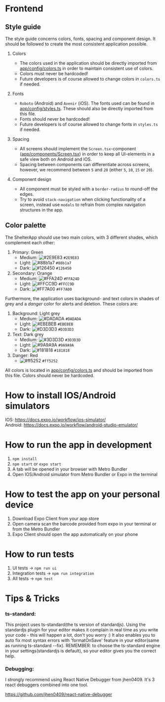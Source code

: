 # Frontend
## Style guide
The style guide concerns colors, fonts, spacing and component design. It should be followed to create the most consistent application possible. 
1. Colors
    * The colors used in the application should be directly imported from [app/config/colors.ts](https://github.com/MathiasAAU/ShelterApp-Frontend/blob/main/app/config/colors.ts "app/config/colors.ts") in order to maintain consistent use of colors. 
    * Colors must never be hardcoded! 
    * Future developers is of course allowed to change colors in `colors.ts` if needed. 

2. Fonts
    * `Roboto` (Android) and `Avenir` (iOS). The fonts used can be found in [app/config/styles.ts](https://github.com/MathiasAAU/ShelterApp-Frontend/blob/main/app/config/styles.ts "app/config/styles.ts"). These should also be directly imported from this file. 
    * Fonts should never be hardcoded! 
    * Future developers is of course allowed to change fonts in `styles.ts` if needed.

3. Spacing
    * All screens should implement the `Screen.tsx`-component ([app/components/Screen.tsx](https://github.com/MathiasAAU/ShelterApp-Frontend/blob/main/app/components/Screen.tsx "app/components/Screen.tsx")) in order to keep all UI-elements in a safe view both on Android and iOS. 
    * Spacing between components can differentiate across screens, however, we recommend between `5` and `20` (either `5`, `10`, `15` or `20`). 

4. Component design
    * All component must be styled with a `border-radius` to round-off the edges.
    * Try to avoid `stack-navigation` when clicking functionality of a screen, instead use `modals` to refrain from complex navigation structures in the app.

## Color palette
The ShelterApp should use two main colors, with 3 different shades, which complement each other:
1. Primary: Green
   * Medium: ![#2E9E83](https://via.placeholder.com/15/2E9E83/000000?text=+) `#2E9E83`
   * Light: ![#88b1a7](https://via.placeholder.com/15/88b1a7/000000?text=+) `#88b1a7`
   * Dark: ![#126450](https://via.placeholder.com/15/126450/000000?text=+) `#126450`
2. Secondary: Orange
   * Medium: ![#FFA24D](https://via.placeholder.com/15/FFA24D/000000?text=+) `#FFA24D`
   * Light: ![#FFCC9D](https://via.placeholder.com/15/FFCC9D/000000?text=+) `#FFCC9D`
   * Dark: ![#FF7A00](https://via.placeholder.com/15/FF7A00/000000?text=+) `#FF7A00`

Furthermore, the application uses background- and text colors in shades of grey and a _danger_ color for alerts and deletion. These colors are: 
1. Background: Light grey
   * Medium: ![#DADADA](https://via.placeholder.com/15/DADADA/000000?text=+) `#DADADA`
   * Light: ![#EBEBEB](https://via.placeholder.com/15/EBEBEB/000000?text=+) `#EBEBEB`
   * Dark: ![#D3D3D3](https://via.placeholder.com/15/D3D3D3/000000?text=+) `#D3D3D3`
3. Text: Dark grey
   * Medium: ![#3D3D3D](https://via.placeholder.com/15/3D3D3D/000000?text=+) `#3D3D3D`
   * Light: ![#9A9A9A](https://via.placeholder.com/15/9A9A9A/000000?text=+) `#9A9A9A`
   * Dark: ![#181818](https://via.placeholder.com/15/181818/000000?text=+) `#181818`
5. Danger: Red
   * ![#ff5252](https://via.placeholder.com/15/ff5252/000000?text=+) `#ff5252`

All colors is located in [app/config/colors.ts](https://github.com/MathiasAAU/ShelterApp-Frontend/blob/main/app/config/colors.ts "app/config/colors.ts") and should be imported from this file. Colors should never be hardcoded.

# How to install IOS/Android simulators
IOS:
https://docs.expo.io/workflow/ios-simulator/  
Android:
https://docs.expo.io/workflow/android-studio-emulator/  
# How to run the app in development
1. `npm install`
2. `npm start` or `expo start`
3. A tab will be opened in your browser with Metro Bundler
4. Open IOS/Android simulator from Metro Bundler or Expo in the terminal
# How to test the app on your personal device  
1. Download Expo Client from your app store  
2. Open camera scan the barcode provided from expo in your terminal or from the Metro Bundler  
3. Expo Client should open the app automatically on your phone

# How to run tests
1. UI tests -> `npm run ui`
2. Integration tests -> `npm run integration`
3. All tests -> `npm test`

# Tips & Tricks
### ts-standard:
This project uses ts-standard(the ts version of standardjs). Using the standardjs plugin for your editor makes it complain in real time as you write your code - this will happen a lot, don't you worry :) It also enables you to auto fix most syntax errors with 'formatOnSave' feature in your editor(same as running ts-standard --fix). REMEMBER: to choose the ts-standard engine in your settings(standardjs is default), so your editor gives you the correct help.
### Debugging: 
I strongly recommend using React Native Debugger from jhen0409. It's 3 react debuggers combined into one tool. 

https://github.com/jhen0409/react-native-debugger
 
